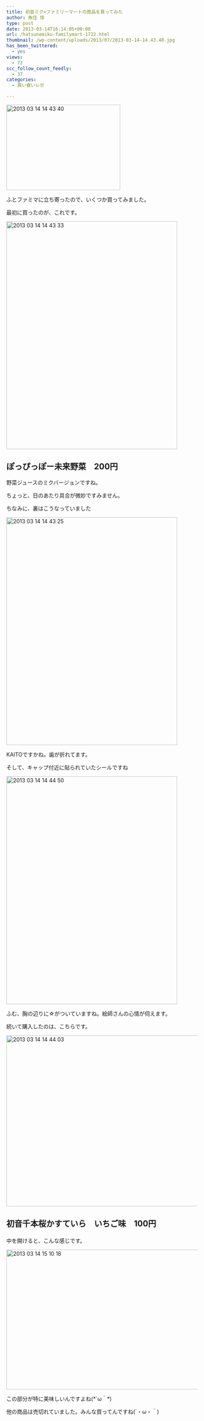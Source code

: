 ```yaml
---
title: 初音ミク×ファミリーマートの商品を買ってみた
author: 魚住 惇
type: post
date: 2013-03-14T16:14:05+00:00
url: /hatsunemiku-familymart-1722.html
thumbnail: /wp-content/uploads/2013/07/2013-03-14-14.43.40.jpg
has_been_twittered:
  - yes
views:
  - 72
scc_follow_count_feedly:
  - 37
categories:
  - 買い食いレポ

---
```

<img decoding="async" loading="lazy" title="2013-03-14 14.43.40.jpg" src="/wp-content/uploads/2013/03/2013-03-14-14.43.40.jpg" alt="2013 03 14 14 43 40" width="300" height="225" border="0" />

ふとファミマに立ち寄ったので、いくつか買ってみました。

<!--more-->

最初に買ったのが、これです。

<img decoding="async" loading="lazy" title="2013-03-14 14.43.33.jpg" src="/wp-content/uploads/2013/03/2013-03-14-14.43.33.jpg" alt="2013 03 14 14 43 33" width="450" height="600" border="0" /> 

## ぽっぴっぽー未来野菜　200円

野菜ジュースのミクバージョンですね。

ちょっと、日のあたり具合が微妙ですみません。</p> 

ちなみに、裏はこうなっていました

<img decoding="async" loading="lazy" title="2013-03-14 14.43.25.jpg" src="/wp-content/uploads/2013/03/2013-03-14-14.43.25.jpg" alt="2013 03 14 14 43 25" width="450" height="600" border="0" /> 

KAITOですかね。歯が折れてます。</p> 

そして、キャップ付近に貼られていたシールですね

<img decoding="async" loading="lazy" title="2013-03-14 14.44.50.jpg" src="/wp-content/uploads/2013/03/2013-03-14-14.44.50.jpg" alt="2013 03 14 14 44 50" width="450" height="600" border="0" /> 

ふむ、胸の辺りに☆がついていますね。絵師さんの心情が伺えます。</p> 

続いて購入したのは、こちらです。

<img decoding="async" loading="lazy" title="2013-03-14 14.44.03.jpg" src="/wp-content/uploads/2013/03/2013-03-14-14.44.03.jpg" alt="2013 03 14 14 44 03" width="600" height="450" border="0" /> 

## 初音千本桜かすていら　いちご味　100円</p> 

中を開けると、こんな感じです。

<img decoding="async" loading="lazy" title="2013-03-14_15.10.18.png" src="/wp-content/uploads/2013/03/2013-03-14_15.10.18.png" alt="2013 03 14 15 10 18" width="600" height="368" border="0" /> 

この部分が特に美味しいんですよね(\*´ω｀\*)</p> 

他の商品は売切れていました。みんな買ってんですね(´・ω・｀)